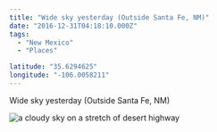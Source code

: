 ```yaml
---
title: "Wide sky yesterday (Outside Santa Fe, NM)"
date: "2016-12-31T04:18:10.000Z"
tags: 
  - "New Mexico"
  - "Places"

latitude: "35.6294625"
longitude: "-106.0058211"
---
```


Wide sky yesterday (Outside Santa Fe, NM)

![a cloudy sky on a stretch of desert highway](/img/note-images/91d0e1ce00.jpg)
